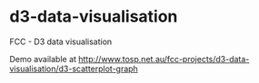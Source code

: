 # d3-data-visualisation
FCC - D3 data visualisation

Demo available at http://www.tosp.net.au/fcc-projects/d3-data-visualisation/d3-scatterplot-graph
